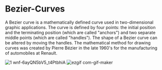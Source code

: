 # Bezier-Curves
A Bezier curve is a mathematically defined curve used in two-dimensional graphic applications. The curve is defined by four points: the initial position and the terminating position (which are called "anchors") and two separate middle points (which are called "handles"). The shape of a Bezier curve can be altered by moving the handles. The mathematical method for drawing curves was created by Pierre Bézier in the late 1960's for the manufacturing of automobiles at Renault.



   ![1 wnf-6ayQN5bV5_t4PtbhiA](https://user-images.githubusercontent.com/43723938/171075347-07e9bbc2-be71-4eed-9ac4-3757b01ee0c5.gif)
![ezgif com-gif-maker](https://user-images.githubusercontent.com/43723938/171907925-18ab9f82-83f4-4bee-a6da-611dfcf5f5ba.gif)

